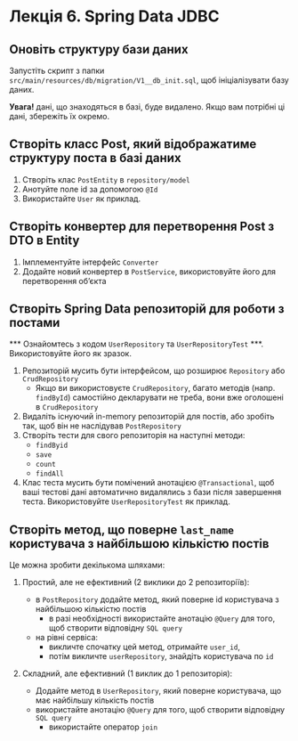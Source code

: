 # Лекція 6. Spring Data JDBC

## Оновіть структуру бази даних

Запустіть скрипт з папки `src/main/resources/db/migration/V1__db_init.sql`, щоб ініціалізувати базу даних.

**Увага!** дані, що знаходяться в базі, буде видалено. Якщо вам потрібні ці дані, збережіть їх окремо.

## Створіть класс Post, який відображатиме структуру поста в базі даних
1. Створіть клас `PostEntity` в `repository/model`
2. Анотуйте поле id за допомогою `@Id`
3. Використайте `User` як приклад.

## Створіть конвертер для перетворення Post з DTO в Entity
1. Імплементуйте інтерфейс `Converter`
2. Додайте новий конвертер в `PostService`, використовуйте його для перетворення обʼєкта 

## Створіть Spring Data репозиторій для роботи з постами

*** Ознайомтесь з кодом `UserRepository` та `UserRepositoryTest` ***. Використовуйте його як зразок.

1. Репозиторій мусить бути інтерфейсом, що розширює `Repository` або `CrudRepository`
   * Якщо ви використовуєте `CrudRepository`, багато методів (напр. `findById`) самостійно декларувати не треба, вони
     вже оголошені в `CrudRepository`
2. Видаліть існуючий in-memory репозиторій для постів, або зробіть так, щоб він не наслідував `PostRepository` 
3. Створіть тести для свого репозиторія на наступні методи:
   * `findByid`
   * `save`
   * `count`
   * `findAll`
4. Клас теста мусить бути помічений анотацією `@Transactional`, щоб ваші тестові дані автоматично видалялись з бази після завершення теста.
   Використовуйте `UserRepositoryTest` як приклад. 

## Створіть метод, що поверне `last_name` користувача з найбільшою кількістю постів

Це можна зробити декількома шляхами:
1. Простий, але не ефективний (2 виклики до 2 репозиторіїв):
   * в `PostRepository` додайте метод, який поверне id користувача з найбільшою кількістю постів
     * в разі необхідності використайте анотацію `@Query` для того, щоб створити відповідну `SQL query`
   * на рівні сервіса:
     * викличте спочатку цей метод, отримайте `user_id`, 
     * потім викличте `userRepository`, знайдіть користувача по `id`

2. Складний, але ефективний (1 виклик до 1 репозиторія):
   * Додайте метод в `UserRepository`, який поверне користувача, що має найбільшу кількість постів
   * використайте анотацію `@Query` для того, щоб створити відповідну `SQL query`
     * використайте оператор `join`
